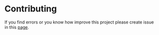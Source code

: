 # Contributing

If you find errors or you know how improve this project please create issue in this [page](https://github.com/lutowolk/generator-bro/issues).